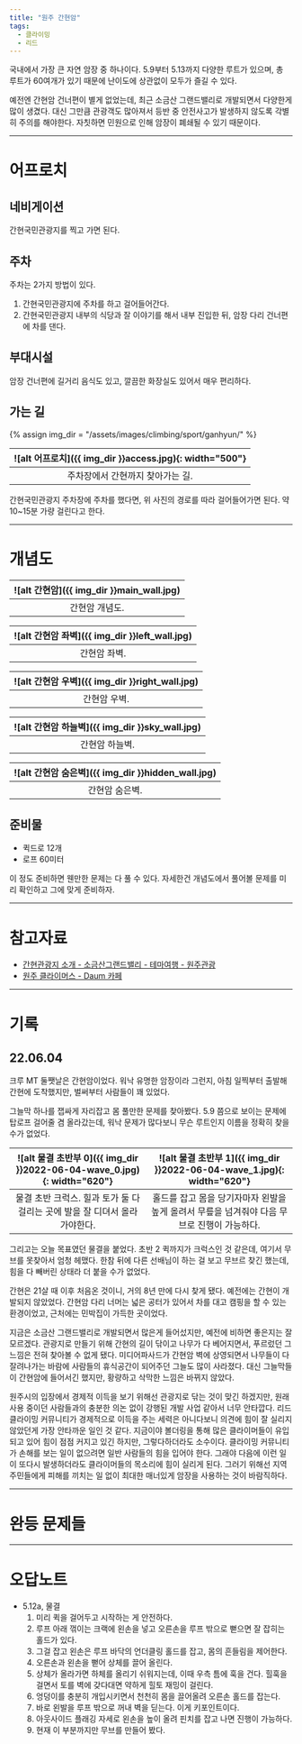 ```yaml
---
title: "원주 간현암"
tags:
  - 클라이밍
  - 리드 
---
```


국내에서 가장 큰 자연 암장 중 하나이다.
5.9부터 5.13까지 다양한 루트가 있으며, 총 루트가 60여개가 있기 때문에 난이도에 상관없이 모두가 즐길 수 있다.

예전엔 간현암 건너편이 별게 없었는데, 최근 소금산 그랜드밸리로 개발되면서 다양한게 많이 생겼다.
대신 그만큼 관광객도 많아져서 등반 중 안전사고가 발생하지 않도록 각별히 주의를 해야한다.
자칫하면 민원으로 인해 암장이 폐쇄될 수 있기 때문이다.

---

# 어프로치

## 네비게이션

간현국민관광지를 찍고 가면 된다.

## 주차

주차는 2가지 방법이 있다.

1. 간현국민관광지에 주차를 하고 걸어들어간다.
2. 간현국민관광지 내부의 식당과 잘 이야기를 해서 내부 진입한 뒤, 암장 다리 건너편에 차를 댄다.

## 부대시설

암장 건너편에 길거리 음식도 있고, 깔끔한 화장실도 있어서 매우 편리하다.

## 가는 길

{% assign img_dir = "/assets/images/climbing/sport/ganhyun/" %}

|<a name="access">![alt 어프로치]({{ img_dir }}access.jpg){: width="500"}</a>|
|:----:|
|주차장에서 간현까지 찾아가는 길.|

간현국민관광지 주차장에 주차를 했다면, 위 사진의 경로를 따라 걸어들어가면 된다.
약 10~15분 가량 걸린다고 한다.

---

# 개념도

|<a name="main">![alt 간현암]({{ img_dir }}main_wall.jpg)</a>|
|:----:|
|간현암 개념도.|

|<a name="left">![alt 간현암 좌벽]({{ img_dir }}left_wall.jpg)</a>|
|:----:|
|간현암 좌벽.|

|<a name="main">![alt 간현암 우벽]({{ img_dir }}right_wall.jpg)</a>|
|:----:|
|간현암 우벽.|


|<a name="main">![alt 간현암 하늘벽]({{ img_dir }}sky_wall.jpg)</a>|
|:----:|
|간현암 하늘벽.|

|<a name="main">![alt 간현암 숨은벽]({{ img_dir }}hidden_wall.jpg)</a>|
|:----:|
|간현암 숨은벽.|

## 준비물

- 퀵드로 12개
- 로프 60미터

이 정도 준비하면 웬만한 문제는 다 풀 수 있다.
자세한건 개념도에서 풀어볼 문제를 미리 확인하고 그에 맞게 준비하자. 

---
# 참고자료

- [간현관광지 소개 \- 소금산그랜드밸리 \- 테마여행 \- 원주관광](https://www.wonju.go.kr/tour/contents.do?key=5517&)
- [원주 클라이머스 \- Daum 카페](https://cafe.daum.net/wjalpine1)

---

# 기록

## 22.06.04

크루 MT 둘쨋날은 간현암이었다.
워낙 유명한 암장이라 그런지, 아침 일찍부터 출발해 간현에 도착했지만, 벌써부터 사람들이 꽤 있었다.

그늘막 하나를 잽싸게 자리잡고 몸 풀만한 문제를 찾아봤다.
5.9 쯤으로 보이는 문제에 탑로프 걸어줄 겸 올라갔는데, 워낙 문제가 많다보니 무슨 루트인지 이름을 정확히 찾을 수가 없었다.

|<a name="물결0">![alt 물결 초반부 0]({{ img_dir }}2022-06-04-wave_0.jpg){: width="620"}</a>|<a name="물결1">![alt 물결 초반부 1]({{ img_dir }}2022-06-04-wave_1.jpg){: width="620"}</a>|
|:-----:|:-----:|
|물결 초반 크럭스. 힐과 토가 둘 다 걸리는 곳에 발을 잘 디뎌서 올라가야한다.|홀드를 잡고 몸을 당기자마자 왼발을 높게 올려서 무릎을 넘겨줘야 다음 무브로 진행이 가능하다.|

그리고는 오늘 목표였던 물결을 붙었다.
초반 2 퀵까지가 크럭스인 것 같은데, 여기서 무브를 못찾아서 엄청 헤맸다.
한참 뒤에 다른 선배님이 하는 걸 보고 무브르 찾긴 했는데, 힘을 다 빼버린 상태라 더 붙을 수가 없었다.

간현은 21살 때 이후 처음온 것이니, 거의 8년 만에 다시 찾게 됐다.
예전에는 간현이 개발되지 않았었다.
간현암 다리 너머는 넓은 공터가 있어서 차를 대고 캠핑을 할 수 있는 환경이었고,
  근처에는 민박집이 가득한 곳이었다.

지금은 소금산 그랜드밸리로 개발되면서 많은게 들어섰지만, 예전에 비하면 좋은지는 잘 모르겠다.
관광지로 만들기 위해 간현의 길이 닦이고 나무가 다 베어지면서, 푸르렀던 그 느낌은 전혀 찾아볼 수 없게 됐다.
미디어파사드가 간현암 벽에 상영되면서 나무들이 다 잘려나가는 바람에 사람들의 휴식공간이 되어주던 그늘도 많이 사라졌다.
대신 그늘막들이 간현암에 들어서긴 했지만, 황량하고 삭막한 느낌은 바뀌지 않았다.

원주시의 입장에서 경제적 이득을 보기 위해선 관광지로 닦는 것이 맞긴 하겠지만,
  원래 사용 중이던 사람들과의 충분한 의논 없이 강행된 개발 사업 같아서 너무 안타깝다.
리드 클라이밍 커뮤니티가 경제적으로 이득을 주는 세력은 아니다보니 의견에 힘이 잘 실리지 않았던게 가장 안타까운 일인 것 같다.
지금이야 볼더링을 통해 많은 클라이머들이 유입되고 있어 힘이 점점 커지고 있긴 하지만,
  그렇다하더라도 소수이다.
클라이밍 커뮤니티가 손해를 보는 일이 없으려면 일반 사람들의 힘을 입어야 한다.
그래야 다음에 이런 일이 또다시 발생하더라도 클라이머들의 목소리에 힘이 실리게 된다.
그러기 위해선 지역 주민들에게 피해를 끼치는 일 없이 최대한 매너있게 암장을 사용하는 것이 바람직하다.


---

# 완등 문제들


---

# 오답노트

- 5.12a, 물결
  1. 미리 퀵을 걸어두고 시작하는 게 안전하다.
  2. 루프 아래 꺾이는 크랙에 왼손을 넣고 오른손을 루프 밖으로 뻗으면 잘 잡히는 홀드가 있다.
  3. 그걸 잡고 왼손은 루프 바닥의 언더클링 홀드를 잡고, 몸의 흔들림을 제어한다.
  4. 오른손과 왼손을 뻗어 상체를 끌어 올린다.
  5. 상체가 올라가면 하체를 올리기 쉬워지는데, 이때 우측 틈에 훅을 건다. 힐훅을 걸면서 토를 벽에 갖다대면 약하게 힐토 재밍이 걸린다.
  6. 엉덩이를 충분히 개입시키면서 천천히 몸을 끌어올려 오른손 홀드를 잡는다.
  7. 바로 왼발을 루프 밖으로 꺼내 벽을 딛는다. 이게 키포인트이다.
  8. 아웃사이드 플래깅 자세로 왼손을 높이 올려 핀치를 잡고 나면 진행이 가능하다.
  9. 현재 이 부분까지만 무브를 만들어 봤다.


